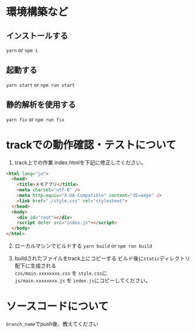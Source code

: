 # 環境構築など
## インストールする
`yarn` or `npm i`

## 起動する
`yarn start` or `npm run start`

## 静的解析を使用する
`yarn fix` or `npm run fix`

# trackでの動作確認・テストについて
1. track上での作業
index.htmlを下記に修正してください。
```html
<html lang="ja">
  <head>
    <title>メモアプリ</title>
    <meta charset="utf-8" />
    <meta http-equiv="X-UA-Compatible" content="IE=edge" />
    <link href="./style.css" rel="stylesheet">
  </head>
  <body>
    <div id="root"></div>
    <script defer src="index.js"></script>
  </body>
</html>
```

2. ローカルマシンでビルドする
`yarn build` or `npm run build`

3. buildされたファイルをtrack上にコピーする
ビルド後に`static`ディレクトリ配下に生成される<br>
`css/main.xxxxxxxx.css` を `style.css`に<br>
`js/main.xxxxxxxx.js` を `index.js`にコピーしてください。

# ソースコードについて
`branch_name`でpush後、教えてください